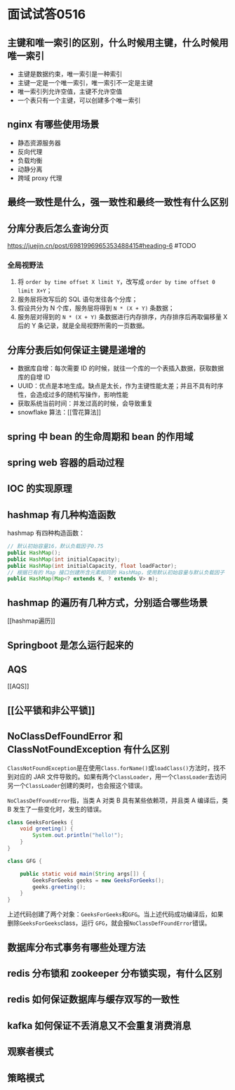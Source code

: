 # 面试试答0516

## 主键和唯一索引的区别，什么时候用主键，什么时候用唯一索引

- 主键是数据约束，唯一索引是一种索引
- 主键一定是一个唯一索引，唯一索引不一定是主键
- 唯一索引列允许空值，主键不允许空值
- 一个表只有一个主键，可以创建多个唯一索引

## nginx 有哪些使用场景

- 静态资源服务器
- 反向代理
- 负载均衡
- 动静分离
- 跨域 proxy 代理

## 最终一致性是什么，强一致性和最终一致性有什么区别



## 分库分表后怎么查询分页

https://juejin.cn/post/6981996965353488415#heading-6
#TODO 

### 全局视野法

1. 将 `order by time offset X limit Y`，改写成 `order by time offset 0 limit X+Y`；
2. 服务层将改写后的 SQL 语句发往各个分库；
3. 假设共分为 N 个库，服务层将得到 `N * (X + Y)` 条数据；
4. 服务层对得到的 `N * (X + Y)` 条数据进行内存排序，内存排序后再取偏移量 X 后的 Y 条记录，就是全局视野所需的一页数据。  

## 分库分表后如何保证主键是递增的

- 数据库自增：每次需要 ID 的时候，就往一个库的一个表插入数据，获取数据库的自增 ID
- UUID：优点是本地生成。缺点是太长，作为主键性能太差；并且不具有时序性，会造成过多的随机写操作，影响性能
- 获取系统当前时间：并发过高的时候，会导致重复
- snowflake 算法：[[雪花算法]]

## spring 中 bean 的生命周期和 bean 的作用域



## spring web 容器的启动过程

## IOC 的实现原理

## hashmap 有几种构造函数

hashmap 有四种构造函数：
```java
// 默认初始容量16，默认负载因子0.75
public HashMap();
public HashMap(int initialCapacity);
public HashMap(int initialCapacity, float loadFactor);
// 根据已有的 Map 接口创建所含元素相同的 HashMap，使用默认初始容量与默认负载因子
public HashMap(Map<? extends K, ? extends V> m);
```

## hashmap 的遍历有几种方式，分别适合哪些场景

[[hashmap遍历]]

## Springboot 是怎么运行起来的



## AQS

[[AQS]]

## [[公平锁和非公平锁]]

## NoClassDefFoundError 和 ClassNotFoundException 有什么区别

`ClassNotFoundException`是在使用`Class.forName()`或`loadClass()`方法时，找不到对应的 JAR 文件导致的。如果有两个`ClassLoader`，用一个`ClassLoader`去访问另一个`ClassLoader`创建的类时，也会报这个错误。

`NoClassDefFoundError`指，当类 A 对类 B 具有某些依赖项，并且类 A 编译后，类 B 发生了一些变化时，发生的错误。

```java
class GeeksForGeeks {
	void greeting() {
		System.out.println("hello!");
	}
}

class GFG {

	public static void main(String args[]) {
		GeeksForGeeks geeks = new GeeksForGeeks();
		geeks.greeting();
	}
}
```

上述代码创建了两个对象：`GeeksForGeeks`和`GFG`。当上述代码成功编译后，如果删除`GeeksForGeeks`class，运行 `GFG`，就会报`NoClassDefFoundError`错误。

## 数据库分布式事务有哪些处理方法



## redis 分布锁和 zookeeper 分布锁实现，有什么区别



## redis 如何保证数据库与缓存双写的一致性



## kafka 如何保证不丢消息又不会重复消费消息



## 观察者模式



## 策略模式


